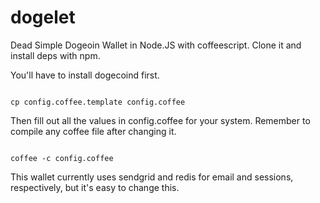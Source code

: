 dogelet
=======

Dead Simple Dogeoin Wallet in Node.JS with coffeescript. Clone it and install deps with npm.

You'll have to install dogecoind first.

```

cp config.coffee.template config.coffee

```

Then fill out all the values in config.coffee for your system. Remember to compile any coffee file after changing it.

```

coffee -c config.coffee

```

This wallet currently uses sendgrid and redis for email and sessions, respectively, but it's easy to change this.

